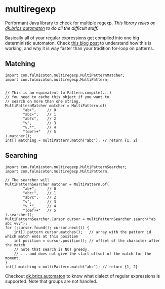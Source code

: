 multiregexp
===========

Performant Java library to check for multiple regexp. 
*This library relies on [dk.brics.automaton](http://www.brics.dk/automaton/) to do all the difficult stuff.*

Basically all of your regular expressions get compiled into one big deterministic automaton. 
Check [this blog post](http://fulmicoton.com/posts/multiregexp/) to understand how this is working,
and why it is way faster than your tradition for-loop on patterns.


Matching
--------------------
	
	import com.fulmicoton.multiregexp.MultiPatternMatcher;
	import com.fulmicoton.multiregexp.MultiPattern;


	// This is an equivalent to Pattern.compile(...)
	// You need to cache this object if you want to 
	// search on more than one string.
    MultiPatternMatcher matcher = MultiPattern.of(
            "ab+",     // 0
            "abc+",    // 1
            "ab?c",    // 2
            "v",       // 3
            "v.*",     // 4
            "(def)+"   // 5
    ).matcher();
    int[] matching = multiPattern.match("abc"); // return {1, 2}

Searching 
---------------------
	
	import com.fulmicoton.multiregexp.MultiPatternSearcher;
	import com.fulmicoton.multiregexp.MultiPattern;

	// The searcher will 
    MultiPatternSearcher matcher = MultiPattern.of(
            "ab+",     // 0
            "abc+",    // 1
            "ab?c",    // 2
            "v",       // 3
            "v.*",     // 4
            "(def)+"   // 5
    ).searcher();
    MultiPatternSearcher.Cursor cursor = multiPatternSearcher.search("ab abc vvv");
    for (;cursor.found(); cursor.next()) {
    	int[] pattern cursor.matches();   // array with the pattern id which match ends at this position
    	int position = cursor.position(); // offset of the character after the match
    	// note that search is NOT greedy.
    	// ... and does not give the start offset of the match for the moment.
    }
    int[] matching = multiPattern.match("abc"); // return {1, 2}


Checkout [dk.brics.automaton](http://www.brics.dk/automaton/) to know what dialect of regular expressions is supported.
Note that groups are not handled.